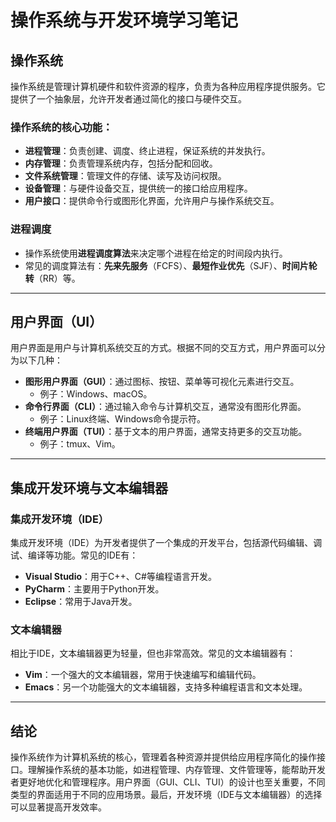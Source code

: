 # 操作系统与开发环境学习笔记

## 操作系统

操作系统是管理计算机硬件和软件资源的程序，负责为各种应用程序提供服务。它提供了一个抽象层，允许开发者通过简化的接口与硬件交互。

### 操作系统的核心功能：
- **进程管理**：负责创建、调度、终止进程，保证系统的并发执行。
- **内存管理**：负责管理系统内存，包括分配和回收。
- **文件系统管理**：管理文件的存储、读写及访问权限。
- **设备管理**：与硬件设备交互，提供统一的接口给应用程序。
- **用户接口**：提供命令行或图形化界面，允许用户与操作系统交互。

### 进程调度
- 操作系统使用**进程调度算法**来决定哪个进程在给定的时间段内执行。
- 常见的调度算法有：**先来先服务**（FCFS）、**最短作业优先**（SJF）、**时间片轮转**（RR）等。

---

## 用户界面（UI）

用户界面是用户与计算机系统交互的方式。根据不同的交互方式，用户界面可以分为以下几种：

- **图形用户界面（GUI）**：通过图标、按钮、菜单等可视化元素进行交互。
  - 例子：Windows、macOS。
- **命令行界面（CLI）**：通过输入命令与计算机交互，通常没有图形化界面。
  - 例子：Linux终端、Windows命令提示符。
- **终端用户界面（TUI）**：基于文本的用户界面，通常支持更多的交互功能。
  - 例子：tmux、Vim。

---

## 集成开发环境与文本编辑器

### 集成开发环境（IDE）
集成开发环境（IDE）为开发者提供了一个集成的开发平台，包括源代码编辑、调试、编译等功能。常见的IDE有：
- **Visual Studio**：用于C++、C#等编程语言开发。
- **PyCharm**：主要用于Python开发。
- **Eclipse**：常用于Java开发。

### 文本编辑器
相比于IDE，文本编辑器更为轻量，但也非常高效。常见的文本编辑器有：
- **Vim**：一个强大的文本编辑器，常用于快速编写和编辑代码。
- **Emacs**：另一个功能强大的文本编辑器，支持多种编程语言和文本处理。

---

## 结论

操作系统作为计算机系统的核心，管理着各种资源并提供给应用程序简化的操作接口。理解操作系统的基本功能，如进程管理、内存管理、文件管理等，能帮助开发者更好地优化和管理程序。用户界面（GUI、CLI、TUI）的设计也至关重要，不同类型的界面适用于不同的应用场景。最后，开发环境（IDE与文本编辑器）的选择可以显著提高开发效率。
